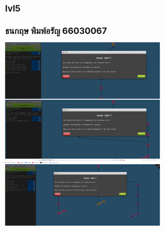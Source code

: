 # lvl5

# ธนกฤษ พิมพ์อรัญ 66030067

![alt text](lv5-1.png)
![alt text](lv5-2.png)
![alt text](lv5-3.png)
